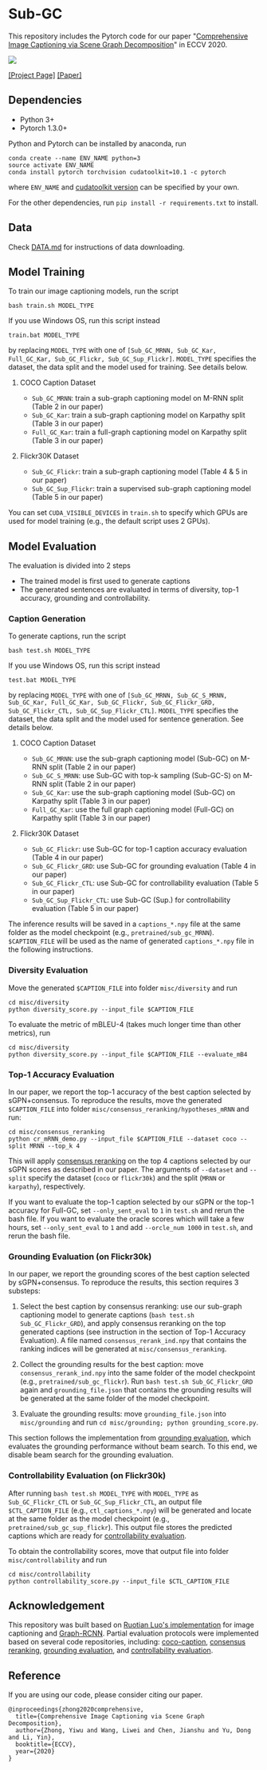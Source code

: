 # Sub-GC

This repository includes the Pytorch code for our paper "[Comprehensive Image Captioning via Scene Graph Decomposition](https://arxiv.org/pdf/2007.11731.pdf)" in ECCV 2020.

![](model_overview.png)

[[Project Page]](http://pages.cs.wisc.edu/~yiwuzhong/Sub-GC.html) [[Paper]](https://arxiv.org/pdf/2007.11731.pdf)

## Dependencies
* Python 3+
* Pytorch 1.3.0+

Python and Pytorch can be installed by anaconda, run
```
conda create --name ENV_NAME python=3
source activate ENV_NAME
conda install pytorch torchvision cudatoolkit=10.1 -c pytorch
```
where `ENV_NAME` and [cudatoolkit version](https://pytorch.org/) can be specified by your own.

For the other dependencies, run `pip install -r requirements.txt` to install.

## Data

Check [DATA.md](https://github.com/YiwuZhong/Sub-GC/blob/master/DATA.md) for instructions of data downloading.

## Model Training

To train our image captioning models, run the script
```
bash train.sh MODEL_TYPE
```
If you use Windows OS, run this script instead
```
train.bat MODEL_TYPE
```
by replacing `MODEL_TYPE` with one of `[Sub_GC_MRNN, Sub_GC_Kar, Full_GC_Kar, Sub_GC_Flickr, Sub_GC_Sup_Flickr]`. `MODEL_TYPE` specifies the dataset, the data split and the model used for training. See details below.

1. COCO Caption Dataset
    * `Sub_GC_MRNN`: train a sub-graph captioning model on M-RNN split (Table 2 in our paper)
    * `Sub_GC_Kar`: train a sub-graph captioning model on Karpathy split (Table 3 in our paper)
    * `Full_GC_Kar`: train a full-graph captioning model on Karpathy split (Table 3 in our paper)

2. Flickr30K Dataset
    * `Sub_GC_Flickr`: train a sub-graph captioning model (Table 4 & 5 in our paper)
    * `Sub_GC_Sup_Flickr`: train a supervised sub-graph captioning model (Table 5 in our paper)

You can set `CUDA_VISIBLE_DEVICES` in `train.sh` to specify which GPUs are used for model training (e.g., the default script uses 2 GPUs).

## Model Evaluation
The evaluation is divided into 2 steps
- The trained model is first used to generate captions
- The generated sentences are evaluated in terms of diversity, top-1 accuracy, grounding and controllability.

### Caption Generation

To generate captions, run the script
```
bash test.sh MODEL_TYPE
```
If you use Windows OS, run this script instead
```
test.bat MODEL_TYPE
```
by replacing `MODEL_TYPE` with one of `[Sub_GC_MRNN, Sub_GC_S_MRNN, Sub_GC_Kar, Full_GC_Kar, Sub_GC_Flickr, Sub_GC_Flickr_GRD, Sub_GC_Flickr_CTL, Sub_GC_Sup_Flickr_CTL]`. `MODEL_TYPE` specifies the dataset, the data split and the model used for sentence generation. See details below.

1. COCO Caption Dataset
    * `Sub_GC_MRNN`: use the sub-graph captioning model (Sub-GC) on M-RNN split (Table 2 in our paper)
    * `Sub_GC_S_MRNN`: use Sub-GC with top-k sampling (Sub-GC-S) on M-RNN split (Table 2 in our paper)
    * `Sub_GC_Kar`: use the sub-graph captioning model (Sub-GC) on Karpathy split (Table 3 in our paper)
    * `Full_GC_Kar`: use the full graph captioning model (Full-GC) on Karpathy split (Table 3 in our paper)

2. Flickr30K Dataset
    * `Sub_GC_Flickr`: use Sub-GC for top-1 caption accuracy evaluation (Table 4 in our paper)
    * `Sub_GC_Flickr_GRD`: use Sub-GC for grounding evaluation (Table 4 in our paper)
    * `Sub_GC_Flickr_CTL`: use Sub-GC for controllability evaluation (Table 5 in our paper)
    * `Sub_GC_Sup_Flickr_CTL`: use Sub-GC (Sup.) for controllability evaluation (Table 5 in our paper)

The inference results will be saved in a `captions_*.npy` file at the same folder as the model checkpoint (e.g., `pretrained/sub_gc_MRNN`). `$CAPTION_FILE` will be used as the name of generated `captions_*.npy` file in the following instructions.

### Diversity Evaluation

Move the generated `$CAPTION_FILE` into folder `misc/diversity` and run
```
cd misc/diversity
python diversity_score.py --input_file $CAPTION_FILE
```
To evaluate the metric of mBLEU-4 (takes much longer time than other metrics), run
```
cd misc/diversity
python diversity_score.py --input_file $CAPTION_FILE --evaluate_mB4
```

### Top-1 Accuracy Evaluation

In our paper, we report the top-1 accuracy of the best caption selected by sGPN+consensus. To reproduce the results, move the generated `$CAPTION_FILE` into folder `misc/consensus_reranking/hypotheses_mRNN` and run:
```
cd misc/consensus_reranking
python cr_mRNN_demo.py --input_file $CAPTION_FILE --dataset coco --split MRNN --top_k 4 
```
This will apply [consensus reranking](https://github.com/mjhucla/mRNN-CR) on the top 4 captions selected by our sGPN scores as described in our paper. The arguments of `--dataset` and `--split` specify the dataset (`coco` or `flickr30k`) and the split (`MRNN` or `karpathy`), respectively.

If you want to evaluate the top-1 caption selected by our sGPN or the top-1 accuracy for Full-GC, set `--only_sent_eval` to `1` in `test.sh` and rerun the bash file. If you want to evaluate the oracle scores which will take a few hours, set `--only_sent_eval` to `1` and add `--orcle_num 1000` in `test.sh`, and rerun the bash file.

### Grounding Evaluation (on Flickr30k)
In our paper, we report the grounding scores of the best caption selected by sGPN+consensus. To reproduce the results, this section requires 3 substeps:

1. Select the best caption by consensus reranking: use our sub-graph captioning model to generate captions (`bash test.sh Sub_GC_Flickr_GRD`), and apply consensus reranking on the top generated captions (see instruction in the section of Top-1 Accuracy Evaluation). A file named `consensus_rerank_ind.npy` that contains the ranking indices will be generated at `misc/consensus_reranking`.

2. Collect the grounding results for the best caption: move `consensus_rerank_ind.npy` into the same folder of the model checkpoint (e.g., `pretrained/sub_gc_flickr`). Run `bash test.sh Sub_GC_Flickr_GRD` again and `grounding_file.json` that contains the grounding results will be generated at the same folder of the model checkpoint.

3. Evaluate the grounding results: move `grounding_file.json` into `misc/grounding` and run `cd misc/grounding; python grounding_score.py`.

This section follows the implementation from [grounding evaluation](https://github.com/facebookresearch/grounded-video-description/tree/flickr_branch), which evaluates the grounding performance without beam search. To this end, we disable beam search for the grounding evaluation.

### Controllability Evaluation (on Flickr30k)
After running `bash test.sh MODEL_TYPE` with `MODEL_TYPE` as `Sub_GC_Flickr_CTL` or `Sub_GC_Sup_Flickr_CTL`, an output file `$CTL_CAPTION_FILE` (e.g., `ctl_captions_*.npy`) will be generated and locate at the same folder as the model checkpoint (e.g., `pretrained/sub_gc_sup_flickr`). This output file stores the predicted captions which are ready for [controllability evaluation](https://github.com/aimagelab/show-control-and-tell).

To obtain the controllability scores, move that output file into folder `misc/controllability` and run
```
cd misc/controllability
python controllability_score.py --input_file $CTL_CAPTION_FILE
```

## Acknowledgement

This repository was built based on [Ruotian Luo's implementation](https://github.com/ruotianluo/self-critical.pytorch/tree/2.5) for image captioning and [Graph-RCNN](https://github.com/jwyang/graph-rcnn.pytorch). Partial evaluation protocols were implemented based on several code repositories, including: [coco-caption](https://github.com/tylin/coco-caption), [consensus reranking](https://github.com/mjhucla/mRNN-CR), [grounding evaluation](https://github.com/facebookresearch/grounded-video-description/tree/flickr_branch), and [controllability evaluation](https://github.com/aimagelab/show-control-and-tell).

## Reference
If you are using our code, please consider citing our paper.
```
@inproceedings{zhong2020comprehensive,
  title={Comprehensive Image Captioning via Scene Graph Decomposition},
  author={Zhong, Yiwu and Wang, Liwei and Chen, Jianshu and Yu, Dong and Li, Yin},
  booktitle={ECCV},
  year={2020}
}
```
